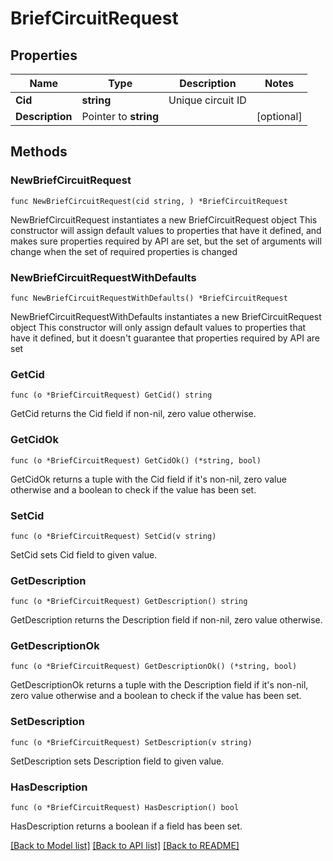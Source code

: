 # BriefCircuitRequest

## Properties

Name | Type | Description | Notes
------------ | ------------- | ------------- | -------------
**Cid** | **string** | Unique circuit ID | 
**Description** | Pointer to **string** |  | [optional] 

## Methods

### NewBriefCircuitRequest

`func NewBriefCircuitRequest(cid string, ) *BriefCircuitRequest`

NewBriefCircuitRequest instantiates a new BriefCircuitRequest object
This constructor will assign default values to properties that have it defined,
and makes sure properties required by API are set, but the set of arguments
will change when the set of required properties is changed

### NewBriefCircuitRequestWithDefaults

`func NewBriefCircuitRequestWithDefaults() *BriefCircuitRequest`

NewBriefCircuitRequestWithDefaults instantiates a new BriefCircuitRequest object
This constructor will only assign default values to properties that have it defined,
but it doesn't guarantee that properties required by API are set

### GetCid

`func (o *BriefCircuitRequest) GetCid() string`

GetCid returns the Cid field if non-nil, zero value otherwise.

### GetCidOk

`func (o *BriefCircuitRequest) GetCidOk() (*string, bool)`

GetCidOk returns a tuple with the Cid field if it's non-nil, zero value otherwise
and a boolean to check if the value has been set.

### SetCid

`func (o *BriefCircuitRequest) SetCid(v string)`

SetCid sets Cid field to given value.


### GetDescription

`func (o *BriefCircuitRequest) GetDescription() string`

GetDescription returns the Description field if non-nil, zero value otherwise.

### GetDescriptionOk

`func (o *BriefCircuitRequest) GetDescriptionOk() (*string, bool)`

GetDescriptionOk returns a tuple with the Description field if it's non-nil, zero value otherwise
and a boolean to check if the value has been set.

### SetDescription

`func (o *BriefCircuitRequest) SetDescription(v string)`

SetDescription sets Description field to given value.

### HasDescription

`func (o *BriefCircuitRequest) HasDescription() bool`

HasDescription returns a boolean if a field has been set.


[[Back to Model list]](../README.md#documentation-for-models) [[Back to API list]](../README.md#documentation-for-api-endpoints) [[Back to README]](../README.md)


